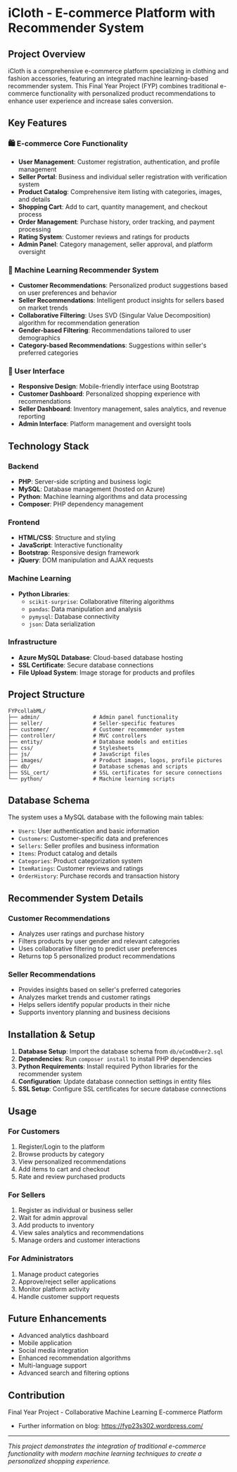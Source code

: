 # iCloth - E-commerce Platform with Recommender System

## Project Overview
iCloth is a comprehensive e-commerce platform specializing in clothing and fashion accessories, featuring an integrated machine learning-based recommender system. This Final Year Project (FYP) combines traditional e-commerce functionality with personalized product recommendations to enhance user experience and increase sales conversion.

## Key Features

### 🛍️ E-commerce Core Functionality
- **User Management**: Customer registration, authentication, and profile management
- **Seller Portal**: Business and individual seller registration with verification system
- **Product Catalog**: Comprehensive item listing with categories, images, and details
- **Shopping Cart**: Add to cart, quantity management, and checkout process
- **Order Management**: Purchase history, order tracking, and payment processing
- **Rating System**: Customer reviews and ratings for products
- **Admin Panel**: Category management, seller approval, and platform oversight

### 🤖 Machine Learning Recommender System
- **Customer Recommendations**: Personalized product suggestions based on user preferences and behavior
- **Seller Recommendations**: Intelligent product insights for sellers based on market trends
- **Collaborative Filtering**: Uses SVD (Singular Value Decomposition) algorithm for recommendation generation
- **Gender-based Filtering**: Recommendations tailored to user demographics
- **Category-based Recommendations**: Suggestions within seller's preferred categories

### 📱 User Interface
- **Responsive Design**: Mobile-friendly interface using Bootstrap
- **Customer Dashboard**: Personalized shopping experience with recommendations
- **Seller Dashboard**: Inventory management, sales analytics, and revenue reporting
- **Admin Interface**: Platform management and oversight tools

## Technology Stack

### Backend
- **PHP**: Server-side scripting and business logic
- **MySQL**: Database management (hosted on Azure)
- **Python**: Machine learning algorithms and data processing
- **Composer**: PHP dependency management

### Frontend
- **HTML/CSS**: Structure and styling
- **JavaScript**: Interactive functionality
- **Bootstrap**: Responsive design framework
- **jQuery**: DOM manipulation and AJAX requests

### Machine Learning
- **Python Libraries**:
  - `scikit-surprise`: Collaborative filtering algorithms
  - `pandas`: Data manipulation and analysis
  - `pymysql`: Database connectivity
  - `json`: Data serialization

### Infrastructure
- **Azure MySQL Database**: Cloud-based database hosting
- **SSL Certificate**: Secure database connections
- **File Upload System**: Image storage for products and profiles

## Project Structure

```
FYPcollabML/
├── admin/                 # Admin panel functionality
├── seller/                # Seller-specific features
├── customer/              # Customer recommender system
├── controller/            # MVC controllers
├── entity/                # Database models and entities
├── css/                   # Stylesheets
├── js/                    # JavaScript files
├── images/                # Product images, logos, profile pictures
├── db/                    # Database schemas and scripts
├── SSL_cert/              # SSL certificates for secure connections
└── python/                # Machine learning scripts
```

## Database Schema
The system uses a MySQL database with the following main tables:
- `Users`: User authentication and basic information
- `Customers`: Customer-specific data and preferences
- `Sellers`: Seller profiles and business information
- `Items`: Product catalog and details
- `Categories`: Product categorization system
- `ItemRatings`: Customer reviews and ratings
- `OrderHistory`: Purchase records and transaction history

## Recommender System Details

### Customer Recommendations
- Analyzes user ratings and purchase history
- Filters products by user gender and relevant categories
- Uses collaborative filtering to predict user preferences
- Returns top 5 personalized product recommendations

### Seller Recommendations
- Provides insights based on seller's preferred categories
- Analyzes market trends and customer ratings
- Helps sellers identify popular products in their niche
- Supports inventory planning and business decisions

## Installation & Setup

1. **Database Setup**: Import the database schema from `db/eComDBver2.sql`
2. **Dependencies**: Run `composer install` to install PHP dependencies
3. **Python Requirements**: Install required Python libraries for the recommender system
4. **Configuration**: Update database connection settings in entity files
5. **SSL Setup**: Configure SSL certificates for secure database connections

## Usage

### For Customers
1. Register/Login to the platform
2. Browse products by category
3. View personalized recommendations
4. Add items to cart and checkout
5. Rate and review purchased products

### For Sellers
1. Register as individual or business seller
2. Wait for admin approval
3. Add products to inventory
4. View sales analytics and recommendations
5. Manage orders and customer interactions

### For Administrators
1. Manage product categories
2. Approve/reject seller applications
3. Monitor platform activity
4. Handle customer support requests

## Future Enhancements
- Advanced analytics dashboard
- Mobile application
- Social media integration
- Enhanced recommendation algorithms
- Multi-language support
- Advanced search and filtering options

## Contribution
Final Year Project - Collaborative Machine Learning E-commerce Platform
- Further information on blog: https://fyp23s302.wordpress.com/
---
*This project demonstrates the integration of traditional e-commerce functionality with modern machine learning techniques to create a personalized shopping experience.*
